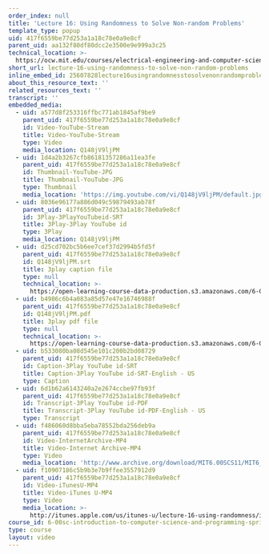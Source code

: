 ```yaml
---
order_index: null
title: 'Lecture 16: Using Randomness to Solve Non-random Problems'
template_type: popup
uid: 417f6559be77d253a1a18c78e0a9e8cf
parent_uid: aa132f80df80dcc2e3500e9e999a3c25
technical_location: >-
  https://ocw.mit.edu/courses/electrical-engineering-and-computer-science/6-00sc-introduction-to-computer-science-and-programming-spring-2011/resource-index/lecture-16-using-randomness-to-solve-non-random-problems
short_url: lecture-16-using-randomness-to-solve-non-random-problems
inline_embed_id: 25607828lecture16usingrandomnesstosolvenonrandomproblems18683560
about_this_resource_text: ''
related_resources_text: ''
transcript: ''
embedded_media:
  - uid: a577d8f253316ffbc771ab1845af9be9
    parent_uid: 417f6559be77d253a1a18c78e0a9e8cf
    id: Video-YouTube-Stream
    title: Video-YouTube-Stream
    type: Video
    media_location: Q148jV9ljPM
  - uid: 1d4a2b3267cfb86181357286a11ea3fe
    parent_uid: 417f6559be77d253a1a18c78e0a9e8cf
    id: Thumbnail-YouTube-JPG
    title: Thumbnail-YouTube-JPG
    type: Thumbnail
    media_location: 'https://img.youtube.com/vi/Q148jV9ljPM/default.jpg'
  - uid: 8036e96177a886d049c59879493ab78f
    parent_uid: 417f6559be77d253a1a18c78e0a9e8cf
    id: 3Play-3PlayYouTubeid-SRT
    title: 3Play-3Play YouTube id
    type: 3Play
    media_location: Q148jV9ljPM
  - uid: d25cd702bc5b6ee7cef37d2994b5fd5f
    parent_uid: 417f6559be77d253a1a18c78e0a9e8cf
    id: Q148jV9ljPM.srt
    title: 3play caption file
    type: null
    technical_location: >-
      https://open-learning-course-data-production.s3.amazonaws.com/6-00sc-introduction-to-computer-science-and-programming-spring-2011/d755d5c4750a205ac148e9254c648a7e_Q148jV9ljPM.srt
  - uid: b4986c6b4a083a85d57e47e16746988f
    parent_uid: 417f6559be77d253a1a18c78e0a9e8cf
    id: Q148jV9ljPM.pdf
    title: 3play pdf file
    type: null
    technical_location: >-
      https://open-learning-course-data-production.s3.amazonaws.com/6-00sc-introduction-to-computer-science-and-programming-spring-2011/6067cf2df61bc7d4971c24bf3370c601_Q148jV9ljPM.pdf
  - uid: b533080ba08d545e101c200b2bd08729
    parent_uid: 417f6559be77d253a1a18c78e0a9e8cf
    id: Caption-3Play YouTube id-SRT
    title: Caption-3Play YouTube id-SRT-English - US
    type: Caption
  - uid: 6d1b62a6143240a2e2674ccbe97fb93f
    parent_uid: 417f6559be77d253a1a18c78e0a9e8cf
    id: Transcript-3Play YouTube id-PDF
    title: Transcript-3Play YouTube id-PDF-English - US
    type: Transcript
  - uid: f486060d8bba5eba78552bda256deb9a
    parent_uid: 417f6559be77d253a1a18c78e0a9e8cf
    id: Video-InternetArchive-MP4
    title: Video-Internet Archive-MP4
    type: Video
    media_location: 'http://www.archive.org/download/MIT6.00SCS11/MIT6_00SCS11_lec16_300k.mp4'
  - uid: f10907186c5b9b3e7b9ffee3557912d9
    parent_uid: 417f6559be77d253a1a18c78e0a9e8cf
    id: Video-iTunesU-MP4
    title: Video-iTunes U-MP4
    type: Video
    media_location: >-
      http://itunes.apple.com/us/itunes-u/lecture-16-using-randomness/id499270153?i=110101036
course_id: 6-00sc-introduction-to-computer-science-and-programming-spring-2011
type: course
layout: video
---
```

